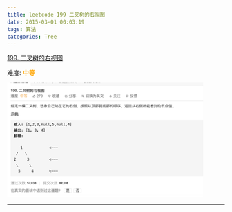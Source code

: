 ```yaml
---
title: leetcode-199 二叉树的右视图
date: 2015-03-01 00:03:19
tags: 算法
categories: Tree
---
```






[199. 二叉树的右视图](https://leetcode-cn.com/problems/binary-tree-right-side-view/)

难度:  <font color="orange">**中等**</font>


<img src="leetcode-199-二叉树的右视图/0.png" width = 90% height = 50% />


<br>


---